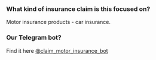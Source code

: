 ### What kind of insurance claim is this focused on?
Motor insurance products - car insurance.

### Our Telegram bot?
Find it here [@claim_motor_insurance_bot](http://t.me/claim_motor_insurance_bot)
